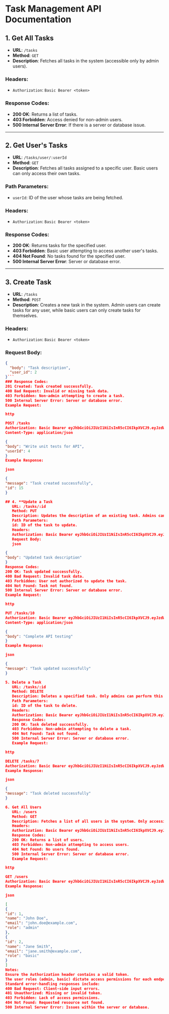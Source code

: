 # Task Management API Documentation

## 1. **Get All Tasks**
- **URL**: `/tasks`
- **Method**: `GET`
- **Description**: Fetches all tasks in the system (accessible only by admin users).

### **Headers**:
- `Authorization`: `Basic Bearer <token>`

### **Response Codes**:
- **200 OK**: Returns a list of tasks.
- **403 Forbidden**: Access denied for non-admin users.
- **500 Internal Server Error**: If there is a server or database issue.

---

## 2. **Get User's Tasks**
- **URL**: `/tasks/user/:userId`
- **Method**: `GET`
- **Description**: Fetches all tasks assigned to a specific user. Basic users can only access their own tasks.

### **Path Parameters**:
- `userId`: ID of the user whose tasks are being fetched.

### **Headers**:
- `Authorization`: `Basic Bearer <token>`

### **Response Codes**:
- **200 OK**: Returns tasks for the specified user.
- **403 Forbidden**: Basic user attempting to access another user's tasks.
- **404 Not Found**: No tasks found for the specified user.
- **500 Internal Server Error**: Server or database error.

---

## 3. **Create Task**
- **URL**: `/tasks`
- **Method**: `POST`
- **Description**: Creates a new task in the system. Admin users can create tasks for any user, while basic users can only create tasks for themselves.

### **Headers**:
- `Authorization`: `Basic Bearer <token>`

### **Request Body**:
```json
{
  "body": "Task description",
  "user_id": 2
}```
### Response Codes:
201 Created: Task created successfully.
400 Bad Request: Invalid or missing task data.
403 Forbidden: Non-admin attempting to create a task.
500 Internal Server Error: Server or database error.
Example Request:

http

POST /tasks
Authorization: Basic Bearer eyJhbGciOiJIUzI1NiIsInR5cCI6IkpXVCJ9.eyJzdWIiOiIxMjM0NTY3ODkwIiwiZW1haWwiOiJqb2huLmRvZUBleGFtcGxlLmNvbSIsInBhc3N3b3JkIjoxMjN9.pwqgNnGWrs0mwkVJlcNSQjsBBK98wbZtOl8Y-cM3hJo Admin Bearer eyJhbGciOiJIUzI1NiIsInR5cCI6IkpXVCJ9.eyJzdWIiOiIxMjM0NTY3ODkwIiwiZW1haWwiOiJqYW5lLnNtaXRoQGV4YW1wbGUuY29tIiwicGFzc3dvcmQiOjEyM30.N0XyxvraWN9ZgUgQXh-2Nt250Fwen1UserVOVD-Qae8
Content-Type: application/json

{
"body": "Write unit tests for API",
"userId": 4
}
Example Response:

json

{
"message": "Task created successfully",
"id": 15
}

## 4. **Update a Task
   URL: /tasks/:id
   Method: PUT
   Description: Updates the description of an existing task. Admins can update any task, while basic users can only update their own tasks.
   Path Parameters:
   id: ID of the task to update.
   Headers:
   Authorization: Basic Bearer eyJhbGciOiJIUzI1NiIsInR5cCI6IkpXVCJ9.eyJzdWIiOiIxMjM0NTY3ODkwIiwiZW1haWwiOiJqb2huLmRvZUBleGFtcGxlLmNvbSIsInBhc3N3b3JkIjoxMjN9.pwqgNnGWrs0mwkVJlcNSQjsBBK98wbZtOl8Y-cM3hJo Admin Bearer eyJhbGciOiJIUzI1NiIsInR5cCI6IkpXVCJ9.eyJzdWIiOiIxMjM0NTY3ODkwIiwiZW1haWwiOiJqYW5lLnNtaXRoQGV4YW1wbGUuY29tIiwicGFzc3dvcmQiOjEyM30.N0XyxvraWN9ZgUgQXh-2Nt250Fwen1UserVOVD-Qae8
   Request Body:
   json

{
"body": "Updated task description"
}
Response Codes:
200 OK: Task updated successfully.
400 Bad Request: Invalid task data.
403 Forbidden: User not authorized to update the task.
404 Not Found: Task not found.
500 Internal Server Error: Server or database error.
Example Request:

http

PUT /tasks/10
Authorization: Basic Bearer eyJhbGciOiJIUzI1NiIsInR5cCI6IkpXVCJ9.eyJzdWIiOiIxMjM0NTY3ODkwIiwiZW1haWwiOiJqb2huLmRvZUBleGFtcGxlLmNvbSIsInBhc3N3b3JkIjoxMjN9.pwqgNnGWrs0mwkVJlcNSQjsBBK98wbZtOl8Y-cM3hJo Admin Bearer eyJhbGciOiJIUzI1NiIsInR5cCI6IkpXVCJ9.eyJzdWIiOiIxMjM0NTY3ODkwIiwiZW1haWwiOiJqYW5lLnNtaXRoQGV4YW1wbGUuY29tIiwicGFzc3dvcmQiOjEyM30.N0XyxvraWN9ZgUgQXh-2Nt250Fwen1UserVOVD-Qae8
Content-Type: application/json

{
"body": "Complete API testing"
}
Example Response:

json

{
"message": "Task updated successfully"
}

5. Delete a Task
   URL: /tasks/:id
   Method: DELETE
   Description: Deletes a specified task. Only admins can perform this action.
   Path Parameters:
   id: ID of the task to delete.
   Headers:
   Authorization: Basic Bearer eyJhbGciOiJIUzI1NiIsInR5cCI6IkpXVCJ9.eyJzdWIiOiIxMjM0NTY3ODkwIiwiZW1haWwiOiJqb2huLmRvZUBleGFtcGxlLmNvbSIsInBhc3N3b3JkIjoxMjN9.pwqgNnGWrs0mwkVJlcNSQjsBBK98wbZtOl8Y-cM3hJo Admin Bearer eyJhbGciOiJIUzI1NiIsInR5cCI6IkpXVCJ9.eyJzdWIiOiIxMjM0NTY3ODkwIiwiZW1haWwiOiJqYW5lLnNtaXRoQGV4YW1wbGUuY29tIiwicGFzc3dvcmQiOjEyM30.N0XyxvraWN9ZgUgQXh-2Nt250Fwen1UserVOVD-Qae8
   Response Codes:
   200 OK: Task deleted successfully.
   403 Forbidden: Non-admin attempting to delete a task.
   404 Not Found: Task not found.
   500 Internal Server Error: Server or database error.
   Example Request:

http

DELETE /tasks/7
Authorization: Basic Bearer eyJhbGciOiJIUzI1NiIsInR5cCI6IkpXVCJ9.eyJzdWIiOiIxMjM0NTY3ODkwIiwiZW1haWwiOiJqb2huLmRvZUBleGFtcGxlLmNvbSIsInBhc3N3b3JkIjoxMjN9.pwqgNnGWrs0mwkVJlcNSQjsBBK98wbZtOl8Y-cM3hJo Admin Bearer eyJhbGciOiJIUzI1NiIsInR5cCI6IkpXVCJ9.eyJzdWIiOiIxMjM0NTY3ODkwIiwiZW1haWwiOiJqYW5lLnNtaXRoQGV4YW1wbGUuY29tIiwicGFzc3dvcmQiOjEyM30.N0XyxvraWN9ZgUgQXh-2Nt250Fwen1UserVOVD-Qae8
Example Response:

json

{
"message": "Task deleted successfully"
}

6. Get All Users
   URL: /users
   Method: GET
   Description: Fetches a list of all users in the system. Only accessible by admin users.
   Headers:
   Authorization: Basic Bearer eyJhbGciOiJIUzI1NiIsInR5cCI6IkpXVCJ9.eyJzdWIiOiIxMjM0NTY3ODkwIiwiZW1haWwiOiJqb2huLmRvZUBleGFtcGxlLmNvbSIsInBhc3N3b3JkIjoxMjN9.pwqgNnGWrs0mwkVJlcNSQjsBBK98wbZtOl8Y-cM3hJo Admin Bearer eyJhbGciOiJIUzI1NiIsInR5cCI6IkpXVCJ9.eyJzdWIiOiIxMjM0NTY3ODkwIiwiZW1haWwiOiJqYW5lLnNtaXRoQGV4YW1wbGUuY29tIiwicGFzc3dvcmQiOjEyM30.N0XyxvraWN9ZgUgQXh-2Nt250Fwen1UserVOVD-Qae8
   Response Codes:
   200 OK: Returns a list of users.
   403 Forbidden: Non-admin attempting to access users.
   404 Not Found: No users found.
   500 Internal Server Error: Server or database error.
   Example Request:

http

GET /users
Authorization: Basic Bearer eyJhbGciOiJIUzI1NiIsInR5cCI6IkpXVCJ9.eyJzdWIiOiIxMjM0NTY3ODkwIiwiZW1haWwiOiJqb2huLmRvZUBleGFtcGxlLmNvbSIsInBhc3N3b3JkIjoxMjN9.pwqgNnGWrs0mwkVJlcNSQjsBBK98wbZtOl8Y-cM3hJo Admin Bearer eyJhbGciOiJIUzI1NiIsInR5cCI6IkpXVCJ9.eyJzdWIiOiIxMjM0NTY3ODkwIiwiZW1haWwiOiJqYW5lLnNtaXRoQGV4YW1wbGUuY29tIiwicGFzc3dvcmQiOjEyM30.N0XyxvraWN9ZgUgQXh-2Nt250Fwen1UserVOVD-Qae8
Example Response:

json

[
{
"id": 1,
"name": "John Doe",
"email": "john.doe@example.com",
"role": "admin"
},
{
"id": 2,
"name": "Jane Smith",
"email": "jane.smith@example.com",
"role": "basic"
}
]
Notes:
Ensure the Authorization header contains a valid token.
The user roles (admin, basic) dictate access permissions for each endpoint.
Standard error-handling responses include:
400 Bad Request: Client-side input errors.
401 Unauthorized: Missing or invalid token.
403 Forbidden: Lack of access permissions.
404 Not Found: Requested resource not found.
500 Internal Server Error: Issues within the server or database.
